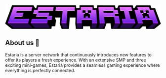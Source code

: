 ![Header](https://raw.githubusercontent.com/estaria-world/.github/main/estaria.png)

## About us 🍿
Estaria is a server network that continuously introduces new features to offer its players a fresh experience. With an extensive SMP and three exciting mini-games, Estaria provides a seamless gaming experience where everything is perfectly connected.

